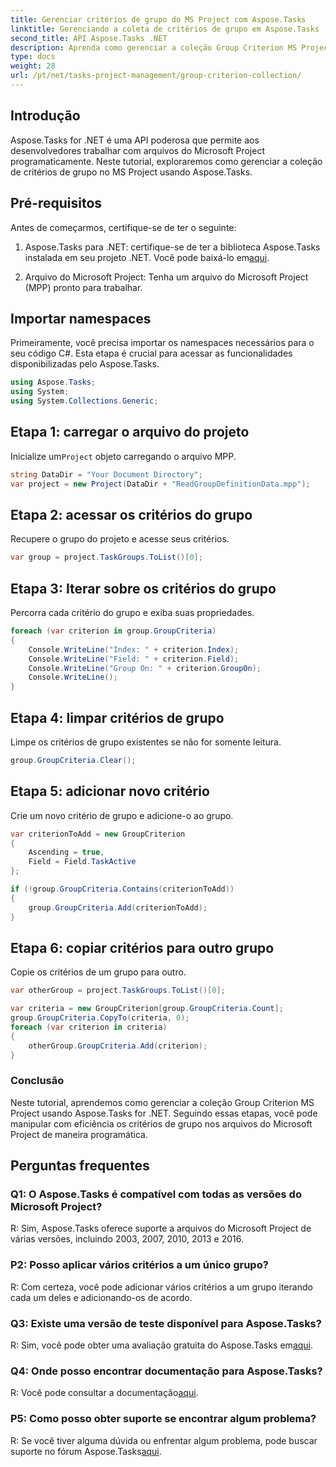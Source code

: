 ```yaml
---
title: Gerenciar critérios de grupo do MS Project com Aspose.Tasks
linktitle: Gerenciando a coleta de critérios de grupo em Aspose.Tasks
second_title: API Aspose.Tasks .NET
description: Aprenda como gerenciar a coleção Group Criterion MS Project usando Aspose.Tasks for .NET. Guia passo a passo para desenvolvedores.
type: docs
weight: 28
url: /pt/net/tasks-project-management/group-criterion-collection/
---
```

## Introdução
Aspose.Tasks for .NET é uma API poderosa que permite aos desenvolvedores trabalhar com arquivos do Microsoft Project programaticamente. Neste tutorial, exploraremos como gerenciar a coleção de critérios de grupo no MS Project usando Aspose.Tasks.

## Pré-requisitos

Antes de começarmos, certifique-se de ter o seguinte:

1.  Aspose.Tasks para .NET: certifique-se de ter a biblioteca Aspose.Tasks instalada em seu projeto .NET. Você pode baixá-lo em[aqui](https://releases.aspose.com/tasks/net/).

2. Arquivo do Microsoft Project: Tenha um arquivo do Microsoft Project (MPP) pronto para trabalhar.

## Importar namespaces

Primeiramente, você precisa importar os namespaces necessários para o seu código C#. Esta etapa é crucial para acessar as funcionalidades disponibilizadas pelo Aspose.Tasks.

```csharp
using Aspose.Tasks;
using System;
using System.Collections.Generic;


```

## Etapa 1: carregar o arquivo do projeto

 Inicialize um`Project` objeto carregando o arquivo MPP. 

```csharp
string DataDir = "Your Document Directory";
var project = new Project(DataDir + "ReadGroupDefinitionData.mpp");
```

## Etapa 2: acessar os critérios do grupo

Recupere o grupo do projeto e acesse seus critérios.

```csharp
var group = project.TaskGroups.ToList()[0];
```

## Etapa 3: Iterar sobre os critérios do grupo

Percorra cada critério do grupo e exiba suas propriedades.

```csharp
foreach (var criterion in group.GroupCriteria)
{
    Console.WriteLine("Index: " + criterion.Index);
    Console.WriteLine("Field: " + criterion.Field);
    Console.WriteLine("Group On: " + criterion.GroupOn);
    Console.WriteLine();
}
```

## Etapa 4: limpar critérios de grupo

Limpe os critérios de grupo existentes se não for somente leitura.

```csharp
group.GroupCriteria.Clear();
```

## Etapa 5: adicionar novo critério

Crie um novo critério de grupo e adicione-o ao grupo.

```csharp
var criterionToAdd = new GroupCriterion
{
    Ascending = true,
    Field = Field.TaskActive
};

if (!group.GroupCriteria.Contains(criterionToAdd))
{
    group.GroupCriteria.Add(criterionToAdd);
}
```

## Etapa 6: copiar critérios para outro grupo

Copie os critérios de um grupo para outro.

```csharp
var otherGroup = project.TaskGroups.ToList()[0];

var criteria = new GroupCriterion[group.GroupCriteria.Count];
group.GroupCriteria.CopyTo(criteria, 0);
foreach (var criterion in criteria)
{
    otherGroup.GroupCriteria.Add(criterion);
}
```

### Conclusão

Neste tutorial, aprendemos como gerenciar a coleção Group Criterion MS Project usando Aspose.Tasks for .NET. Seguindo essas etapas, você pode manipular com eficiência os critérios de grupo nos arquivos do Microsoft Project de maneira programática.

## Perguntas frequentes

### Q1: O Aspose.Tasks é compatível com todas as versões do Microsoft Project?

R: Sim, Aspose.Tasks oferece suporte a arquivos do Microsoft Project de várias versões, incluindo 2003, 2007, 2010, 2013 e 2016.

### P2: Posso aplicar vários critérios a um único grupo?

R: Com certeza, você pode adicionar vários critérios a um grupo iterando cada um deles e adicionando-os de acordo.

### Q3: Existe uma versão de teste disponível para Aspose.Tasks?

 R: Sim, você pode obter uma avaliação gratuita do Aspose.Tasks em[aqui](https://releases.aspose.com/).

### Q4: Onde posso encontrar documentação para Aspose.Tasks?

 R: Você pode consultar a documentação[aqui](https://reference.aspose.com/tasks/net/).

### P5: Como posso obter suporte se encontrar algum problema?

 R: Se você tiver alguma dúvida ou enfrentar algum problema, pode buscar suporte no fórum Aspose.Tasks[aqui](https://forum.aspose.com/c/tasks/15).